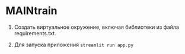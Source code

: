 # MAINtrain

1. Создать виртуальное окружение, включая библиотеки из файла requirements.txt.

2. Для запуска приложения `streamlit run app.py`

